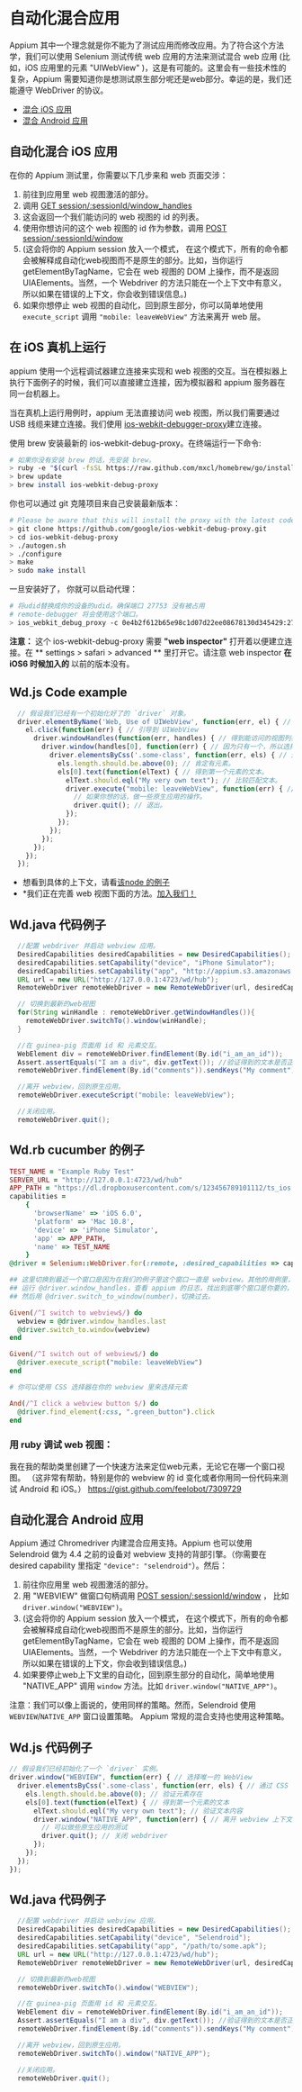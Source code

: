 # 自动化混合应用

Appium 其中一个理念就是你不能为了测试应用而修改应用。为了符合这个方法学，我们可以使用 Selenium 测试传统 web 应用的方法来测试混合 web 应用 (比如，iOS 应用里的元素 "UIWebView" )，这是有可能的。这里会有一些技术性的复杂，Appium 需要知道你是想测试原生部分呢还是web部分。幸运的是，我们还能遵守 WebDriver 的协议。

*  [混合 iOS 应用](hybrid.cn.md)
*  [混合 Android 应用](hybrid.cn.md)

## 自动化混合 iOS 应用

在你的 Appium 测试里，你需要以下几步来和 web 页面交涉：

1.  前往到应用里 web 视图激活的部分。
1.  调用 [GET session/:sessionId/window_handles](http://code.google.com/p/selenium/wiki/JsonWireProtocol#/session/:sessionId/window_handles)
1.  这会返回一个我们能访问的 web 视图的 id 的列表。
1.  使用你想访问的这个 web 视图的 id 作为参数，调用 [POST session/:sessionId/window](http://code.google.com/p/selenium/wiki/JsonWireProtocol#/session/:sessionId/window)
1.  (这会将你的 Appium session 放入一个模式， 在这个模式下，所有的命令都会被解释成自动化web视图而不是原生的部分。比如，当你运行 getElementByTagName，它会在 web 视图的 DOM 上操作，而不是返回 UIAElements。当然，一个 Webdriver 的方法只能在一个上下文中有意义，所以如果在错误的上下文，你会收到错误信息。)
1.  如果你想停止 web 视图的自动化，回到原生部分，你可以简单地使用 `execute_script` 调用 `"mobile: leaveWebView"` 方法来离开 web 层。

## 在 iOS 真机上运行
appium 使用一个远程调试器建立连接来实现和 web 视图的交互。当在模拟器上执行下面例子的时候，我们可以直接建立连接，因为模拟器和 appium 服务器在同一台机器上。

当在真机上运行用例时，appium 无法直接访问 web 视图，所以我们需要通过 USB 线缆来建立连接。我们使用 [ios-webkit-debugger-proxy](https://github.com/google/ios-webkit-debug-proxy)建立连接。

使用 brew 安装最新的 ios-webkit-debug-proxy。在终端运行一下命令:

``` bash
# 如果你没有安装 brew 的话，先安装 brew。
> ruby -e "$(curl -fsSL https://raw.github.com/mxcl/homebrew/go/install)"
> brew update
> brew install ios-webkit-debug-proxy
```

你也可以通过 git 克隆项目来自己安装最新版本：

``` bash
# Please be aware that this will install the proxy with the latest code (and not a tagged version).
> git clone https://github.com/google/ios-webkit-debug-proxy.git
> cd ios-webkit-debug-proxy
> ./autogen.sh
> ./configure
> make
> sudo make install
```

一旦安装好了， 你就可以启动代理：

``` bash
# 将udid替换成你的设备的udid。确保端口 27753 没有被占用
# remote-debugger 将会使用这个端口。
> ios_webkit_debug_proxy -c 0e4b2f612b65e98c1d07d22ee08678130d345429:27753 -d
```

**注意：** 这个 ios-webkit-debug-proxy 需要 **"web inspector"** 打开着以便建立连接。在 ** settings > safari > advanced ** 里打开它。请注意 web inspector **在 iOS6 时候加入的** 以前的版本没有。

## Wd.js Code example

```js
  // 假设我们已经有一个初始化好了的 `driver` 对象。
  driver.elementByName('Web, Use of UIWebView', function(err, el) { // 找到按钮，打开 web 视图
    el.click(function(err) { // 引导到 UIWebView
      driver.windowHandles(function(err, handles) { // 得到能访问的视图列表。
        driver.window(handles[0], function(err) { // 因为只有一个，所以选择第一个。
          driver.elementsByCss('.some-class', function(err, els) { // 通过 css 拿到元素。
            els.length.should.be.above(0); // 肯定有元素。
            els[0].text(function(elText) { // 得到第一个元素的文本。
              elText.should.eql("My very own text"); // 比较匹配文本。
              driver.execute("mobile: leaveWebView", function(err) { // 离开web视图上下文。
                // 如果你想的话，做一些原生应用的操作。
                driver.quit(); // 退出。
              });
            });
          });
        });
      });
    });
  });
```

* 想看到具体的上下文，请看[该node 的例子](/sample-code/examples/node/hybrid.js)
* *我们正在完善 web 视图下面的方法。[加入我们！](http://appium.io/get-involved.html)

## Wd.java 代码例子

```java
  //配置 webdriver 并启动 webview 应用。
  DesiredCapabilities desiredCapabilities = new DesiredCapabilities();
  desiredCapabilities.setCapability("device", "iPhone Simulator");
  desiredCapabilities.setCapability("app", "http://appium.s3.amazonaws.com/WebViewApp6.0.app.zip");  
  URL url = new URL("http://127.0.0.1:4723/wd/hub");
  RemoteWebDriver remoteWebDriver = new RemoteWebDriver(url, desiredCapabilities);

  // 切换到最新的web视图
  for(String winHandle : remoteWebDriver.getWindowHandles()){
    remoteWebDriver.switchTo().window(winHandle);
  }

  //在 guinea-pig 页面用 id 和 元素交互。
  WebElement div = remoteWebDriver.findElement(By.id("i_am_an_id"));
  Assert.assertEquals("I am a div", div.getText()); //验证得到的文本是否正确。
  remoteWebDriver.findElement(By.id("comments")).sendKeys("My comment"); //填写评论。

  //离开 webview，回到原生应用。
  remoteWebDriver.executeScript("mobile: leaveWebView");

  //关闭应用。
  remoteWebDriver.quit();
```

## Wd.rb cucumber 的例子

```ruby
TEST_NAME = "Example Ruby Test"
SERVER_URL = "http://127.0.0.1:4723/wd/hub"
APP_PATH = "https://dl.dropboxusercontent.com/s/123456789101112/ts_ios.zip"
capabilities =
    {
      'browserName' => 'iOS 6.0',
      'platform' => 'Mac 10.8',
      'device' => 'iPhone Simulator',
      'app' => APP_PATH,
      'name' => TEST_NAME
    }
@driver = Selenium::WebDriver.for(:remote, :desired_capabilities => capabilities, :url => SERVER_URL)

## 这里切换到最近一个窗口是因为在我们的例子里这个窗口一直是 webview。其他的用例里，你需要自己指定。
## 运行 @driver.window_handles，查看 appium 的日志，找出到底哪个窗口是你要的，然后找出相关的数字。
## 然后用 @driver.switch_to_window(number)，切换过去。

Given(/^I switch to webview$/) do
  webview = @driver.window_handles.last
  @driver.switch_to.window(webview)
end

Given(/^I switch out of webview$/) do
  @driver.execute_script("mobile: leaveWebView")
end

# 你可以使用 CSS 选择器在你的 webview 里来选择元素

And(/^I click a webview button $/) do
  @driver.find_element(:css, ".green_button").click
end
```
### 用 ruby 调试 web 视图：
我在我的帮助类里创建了一个快速方法来定位web元素，无论它在哪一个窗口视图。
（这非常有帮助，特别是你的 webview 的 id 变化或者你用同一份代码来测试 Android 和 iOS。）
https://gist.github.com/feelobot/7309729

## 自动化混合 Android 应用

Appium 通过 Chromedriver 内建混合应用支持。Appium 也可以使用 Selendroid 做为 4.4 之前的设备对 webview 支持的背部引擎。（你需要在 desired capability 里指定 `"device": "selendroid"`）。然后：

1.  前往你应用里 web 视图激活的部分。
1.  用 "WEBVIEW" 做窗口句柄调用 [POST session/:sessionId/window](http://code.google.com/p/selenium/wiki/JsonWireProtocol#/session/:sessionId/window) ， 比如 `driver.window("WEBVIEW")`。
1.  (这会将你的 Appium session 放入一个模式， 在这个模式下，所有的命令都会被解释成自动化web视图而不是原生的部分。比如，当你运行 getElementByTagName，它会在 web 视图的 DOM 上操作，而不是返回 UIAElements。当然，一个 Webdriver 的方法只能在一个上下文中有意义，所以如果在错误的上下文，你会收到错误信息。)
1.  如果要停止web上下文里的自动化，回到原生部分的自动化，简单地使用 "NATIVE_APP" 调用 `window` 方法。比如 `driver.window("NATIVE_APP")`。

注意：我们可以像上面说的，使用同样的策略。然而，Selendroid 使用 `WEBVIEW`/`NATIVE_APP` 窗口设置策略。 Appium 常规的混合支持也使用这种策略。

## Wd.js 代码例子

```js
// 假设我们已经初始化了一个 `driver` 实例。
driver.window("WEBVIEW", function(err) { // 选择唯一的 WebView
  driver.elementsByCss('.some-class', function(err, els) { // 通过 CSS 取得元素
    els.length.should.be.above(0); // 验证元素存在
    els[0].text(function(elText) { // 得到第一个元素的文本
      elText.should.eql("My very own text"); // 验证文本内容
      driver.window("NATIVE_APP", function(err) { // 离开 webview 上下文
        // 可以做些原生应用的测试
        driver.quit(); // 关闭 webdriver
      });
    });
  });
});
```

## Wd.java 代码例子

```java
  //配置 webdriver 并启动 webview 应用。
  DesiredCapabilities desiredCapabilities = new DesiredCapabilities();
  desiredCapabilities.setCapability("device", "Selendroid");
  desiredCapabilities.setCapability("app", "/path/to/some.apk");  
  URL url = new URL("http://127.0.0.1:4723/wd/hub");
  RemoteWebDriver remoteWebDriver = new RemoteWebDriver(url, desiredCapabilities);

  // 切换到最新的web视图
  remoteWebDriver.switchTo().window("WEBVIEW");

  //在 guinea-pig 页面用 id 和 元素交互。
  WebElement div = remoteWebDriver.findElement(By.id("i_am_an_id"));
  Assert.assertEquals("I am a div", div.getText()); //验证得到的文本是否正确。
  remoteWebDriver.findElement(By.id("comments")).sendKeys("My comment"); //填写评论。

  //离开 webview，回到原生应用。
  remoteWebDriver.switchTo().window("NATIVE_APP");

  //关闭应用。
  remoteWebDriver.quit();
```